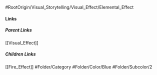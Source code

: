 #RootOrigin/Visual_Storytelling/Visual_Effect/Elemental_Effect
#### Links
##### Parent Links
[[Visual_Effect]]
##### Children Links
[[Fire_Effect]]
#Folder/Category
#Folder/Color/Blue
#Folder/Subcolor/2
